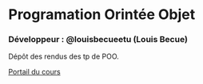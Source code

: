# Programation Orintée Objet

### Développeur :  @louisbecueetu (Louis Becue)

Dépôt des rendus des tp de POO.

[Portail du cours](https://www.fil.univ-lille.fr/portail/index.php?dipl=L&sem=S3&ue=POO&label=Pr%C3%A9sentation)
